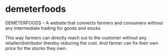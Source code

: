 # demeterfoods
DEMETERFOODS – A website that connects farmers
and consumers without any intermediate trading for
goods and stocks

This way farmers can directly reach out to the customer without any retailer/distributor thereby reducing the 
cost. And farmer can fix their own price for the stocks they own.
